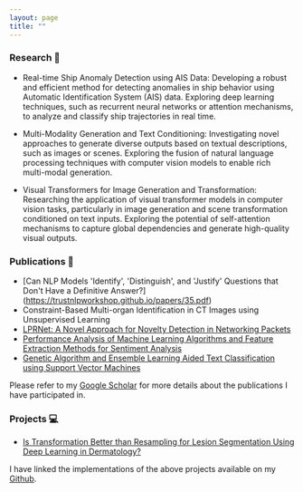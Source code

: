 ```yaml
---
layout: page
title: ""
---
```


### Research 🔎
* Real-time Ship Anomaly Detection using AIS Data: Developing a robust and efficient method for detecting anomalies in ship behavior using Automatic Identification System (AIS) data. Exploring deep learning techniques, such as recurrent neural networks or attention mechanisms, to analyze and classify ship trajectories in real time.

* Multi-Modality Generation and Text Conditioning: Investigating novel approaches to generate diverse outputs based on textual descriptions, such as images or scenes. Exploring the fusion of natural language processing techniques with computer vision models to enable rich multi-modal generation.

* Visual Transformers for Image Generation and Transformation: Researching the application of visual transformer models in computer vision tasks, particularly in image generation and scene transformation conditioned on text inputs. Exploring the potential of self-attention mechanisms to capture global dependencies and generate high-quality visual outputs.

### Publications 📝
* [Can NLP Models 'Identify', 'Distinguish', and 'Justify' Questions that Don't Have a Definitive Answer?] (https://trustnlpworkshop.github.io/papers/35.pdf)
* Constraint-Based Multi-organ Identification in CT Images using Unsupervised Learning
* [LPRNet: A Novel Approach for Novelty Detection in Networking Packets](https://thesai.org/Publications/ViewPaper?Volume=13&Issue=2&Code=IJACSA&SerialNo=13)
* [Performance Analysis of Machine Learning Algorithms and Feature Extraction Methods for Sentiment Analysis](https://ieeexplore.ieee.org/document/9633882)
* [Genetic Algorithm and Ensemble Learning Aided Text Classification using Support Vector Machines](https://thesai.org/Downloads/Volume12No8/Paper_30-Genetic_Algorithm_and_Ensemble_Learning_Aided.pdf)

Please refer to my [Google Scholar](https://scholar.google.com/citations?user=Zba5g9wAAAAJ&hl=en&authuser=1) for more details about the publications I have participated in. 


### Projects 💻
- [Is Transformation Better than Resampling for Lesion Segmentation Using Deep Learning in Dermatology?](https://papers.ssrn.com/sol3/papers.cfm?abstract_id=4015031)

I have linked the implementations of the above projects available on my [Github](https://github.com/ayushiagarwal268).
